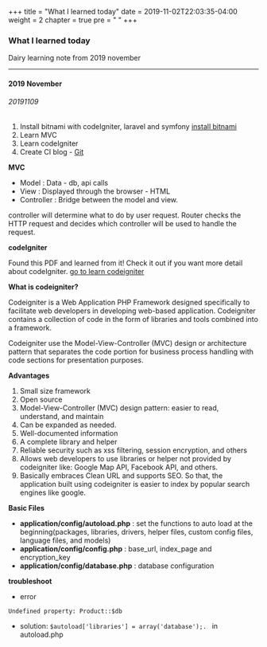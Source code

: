 +++
title = "What I learned today"
date = 2019-11-02T22:03:35-04:00
weight = 2
chapter = true
pre = "<i class='fas fa-calendar-day'></i>  "
+++

### What I learned today

Dairy learning note from 2019 november

___
#### 2019 November

###### 20191109

1. Install bitnami with codeIgniter, laravel and symfony
[install bitnami](https://docs.bitnami.com/bch/infrastructure/lamp/get-started/use-codeigniter/)
2. Learn MVC
3. Learn codeIgniter
4. Create CI blog - [Git](https://github.com/AreumAn/Study_PHP_frameworks/pull/1)

**MVC**

- Model : Data - db, api calls
- View : Displayed through the browser - HTML
- Controller : Bridge between the model and view.

controller will determine what to do by user request.
Router checks the HTTP request and decides which controller will be used to handle the request.

**codeIgniter**

Found this PDF and learned from it!
Check it out if you want more detail about codeIgniter.
[go to learn codeigniter](http://mfikri.com/en/blog/codeigniter-tutorial)

**What is codeigniter?**

Codeigniter is a Web Application PHP Framework designed specifically to
facilitate web developers in developing web-based application.
Codeigniter contains a collection of code in the form of libraries and tools combined into a framework.

Codeigniter use the Model-View-Controller (MVC) design or architecture pattern that separates the code portion for business process handling with code sections for presentation purposes.

**Advantages**

1. Small size framework
2. Open source
3. Model-View-Controller (MVC) design pattern:  easier to read,
understand, and maintain
4. Can be expanded as needed.
5. Well-documented information
6. A complete library and helper
7. Reliable security such as xss filtering, session encryption, and others
8. Allows web developers to use libraries or helper not provided by
codeigniter like: Google Map API, Facebook API, and others.
9. Basically embraces Clean URL and supports SEO. So that, the application built using codeigniter is easier to index by popular search engines like google.

**Basic Files**

- **application/config/autoload.php** : set the functions to auto load at the beginning(packages, libraries, drivers, helper files, custom config files, language files, and models)
- **application/config/config.php** : base_url, index_page and encryption_key
- **application/config/database.php** : database configuration

**troubleshoot**

- error

```
Undefined property: Product::$db
```
- solution: `$autoload['libraries'] = array('database');. ` in autoload.php











